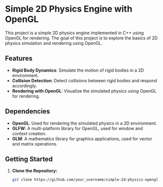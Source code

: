 # Simple 2D Physics Engine with OpenGL

This project is a simple 2D physics engine implemented in C++ using OpenGL for rendering. The goal of this project is to explore the basics of 2D physics simulation and rendering using OpenGL.

## Features

- **Rigid Body Dynamics**: Simulate the motion of rigid bodies in a 2D environment.
- **Collision Detection**: Detect collisions between rigid bodies and respond accordingly.
- **Rendering with OpenGL**: Visualize the simulated physics using OpenGL for rendering.

## Dependencies

- **OpenGL**: Used for rendering the simulated physics in a 2D environment.
- **GLFW**: A multi-platform library for OpenGL, used for window and context creation.
- **GLM**: A mathematics library for graphics applications, used for vector and matrix operations.


## Getting Started

1. **Clone the Repository:**
   ```bash
   git clone https://github.com/your_username/simple-2d-physics-opengl.git
